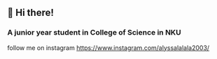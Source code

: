 ## 👋 Hi there!
### A junior year student in College of Science in NKU



follow me on instagram https://www.instagram.com/alyssalalala2003/

<!---
RachelCullen/RachelCullen is a ✨ special ✨ repository because its `README.md` (this file) appears on your GitHub profile.
You can click the Preview link to take a look at your changes.
--->

